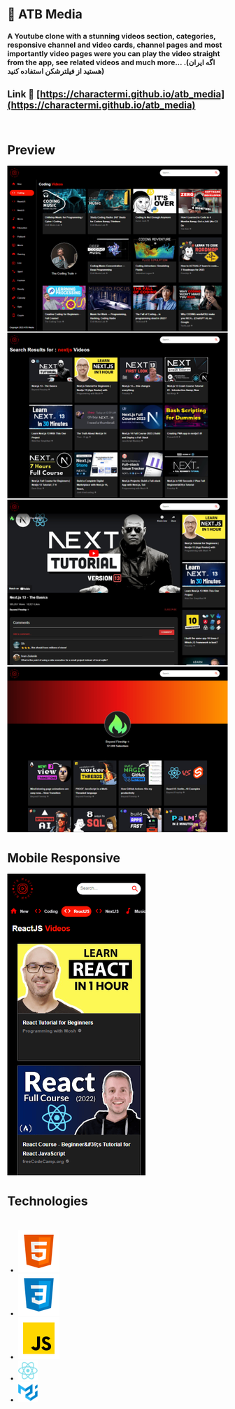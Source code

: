 # 🍿 ATB Media

### A Youtube clone with a stunning videos section, categories, responsive channel and video cards, channel pages and most importantly video pages were you can play the video straight from the app, see related videos and much more... .(اگه ایران هستید از فیلترشکن استفاده کنید)

## Link 🔗 [https://charactermi.github.io/atb_media](https://charactermi.github.io/atb_media)

<br />

# Preview

<img src="./preview_images/atb-media_first.png" alt="first" />
<img src="./preview_images/atb-media_second.png" alt="second" />
<img src="./preview_images/atb-media_third.png" alt="third" />
<img src="./preview_images/atb-media_fourth.png" alt="fourth" />

<br />

# Mobile Responsive

<img src="./preview_images/atb-media_responsive.png" alt="responsive" />

# Technologies

<br />

<ul>
    <li>
        <img src="https://github.com/characterMi/characterMi/raw/main/images/technologies/icons8-html.svg" alt="HTML" />
    </li>
    <li>
        <img src="https://github.com/characterMi/characterMi/raw/main/images/technologies/icons8-css.svg" alt="Css" />
    </li>
    <li>
        <img src="https://github.com/characterMi/characterMi/raw/main/images/technologies/icons8-js.svg" alt="Js" />
    </li>
    <li>
        <img src="https://github.com/characterMi/characterMi/raw/main/images/technologies/icons8-react-native.svg" width="46" height="46" alt="React" />
    </li>
    <li>
        <img src="https://github.com/characterMi/characterMi/raw/main/images/technologies/icons8-material-ui.svg" width="46" height="46" alt="MUI" />
    </li>
</ul>

